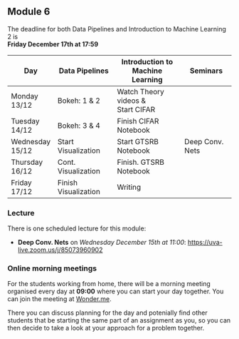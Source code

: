 
## Module 6

The deadline for both Data Pipelines and Introduction to Machine Learning 2 is<br>**Friday December 17th at 17:59**

| Day                | Data Pipelines               | Introduction to<br>Machine Learning | Seminars                    |
| ------------------ | ---------------------------- | ----------------------------------- | --------------------------- |
| Monday<br>13/12    | Bokeh: 1 & 2                 | Watch Theory videos &<br>Start CIFAR |                            |
| Tuesday<br>14/12   | Bokeh: 3 & 4                 | Finish CIFAR Notebook               |                             |
| Wednesday<br>15/12 | Start Visualization          | Start GTSRB Notebook                | Deep Conv. Nets             |
| Thursday<br>16/12  | Cont. Visualization          | Finish. GTSRB Notebook              |                             |
| Friday<br>17/12    | Finish Visualization         | Writing                             |                             |

### Lecture

There is one scheduled lecture for this module:

* **Deep Conv. Nets** on *Wednesday December 15th at 11:00*: <https://uva-live.zoom.us/j/85073960902>

### Online morning meetings

For the students working from home, there will be a morning meeting organised
every day at **09:00** where you can start your day together. You can join the
meeting at
[Wonder.me](https://www.wonder.me/r?id=c6cdcb4d-7901-44dc-9b9f-fe90898c22a5).

There you can discuss planning for the day and potenially find other students
that be starting the same part of an assignment as you, so you can
then decide to take a look at your approach for a problem together.


